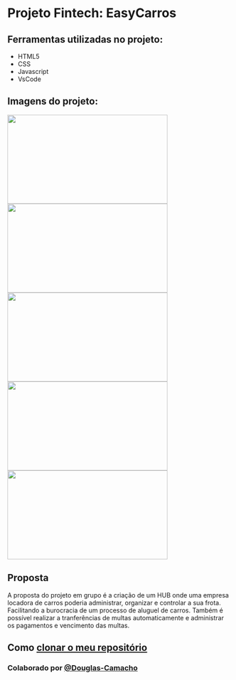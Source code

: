 # Projeto Fintech: EasyCarros

## Ferramentas utilizadas no projeto:
- HTML5
- CSS
- Javascript
- VsCode

## Imagens do projeto:
<div class='icon'>
  <img src="https://github.com/pedrokli/projeto-fintech/assets/109765945/6d0efe04-c6bd-4f67-9c83-5a345b4d7713" width="360" height="200"/>
  <img src="https://github.com/pedrokli/projeto-fintech/assets/109765945/1b73f594-2163-4dda-b07a-e61aab051863" width="360" height="200"/>
  <img src="https://github.com/pedrokli/projeto-fintech/assets/109765945/51db40ee-c2fa-4a6c-a47d-657bcbfa1ba2" width="360" height="200"/>
  <img src="https://github.com/pedrokli/projeto-fintech/assets/109765945/127aa464-181b-4580-bf53-adb74d4efdbc" width="360" height="200"/>
  <img src="https://github.com/pedrokli/projeto-fintech/assets/109765945/97fcb827-702f-4711-b189-870ca03be6ef" width="360" height="200"/>
</div>

## Proposta
A proposta do projeto em grupo é a criação de um HUB onde uma empresa locadora de carros poderia administrar, organizar e controlar a sua frota. Facilitando a burocracia de um processo de aluguel de carros. Também é possível realizar a tranferências de multas automaticamente e administrar os pagamentos e vencimento das multas.

## Como [clonar o meu repositório](https://docs.github.com/pt/github-ae@latest/repositories/creating-and-managing-repositories/cloning-a-repository)

### Colaborado por [@Douglas-Camacho](https://github.com/Douglas-Camacho)
